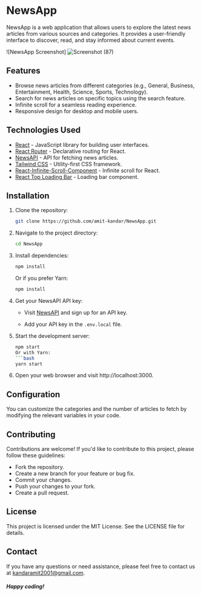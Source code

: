 # NewsApp

NewsApp is a web application that allows users to explore the latest news articles from various sources and categories. It provides a user-friendly interface to discover, read, and stay informed about current events.

![NewsApp Screenshot]
![Screenshot (87)](https://github.com/amit-kandar/NewsApp/assets/109284949/28fcb86d-d593-4235-809a-27e2a56dbb31)

## Features

- Browse news articles from different categories (e.g., General, Business, Entertainment, Health, Science, Sports, Technology).
- Search for news articles on specific topics using the search feature.
- Infinite scroll for a seamless reading experience.
- Responsive design for desktop and mobile users.

## Technologies Used

- [React](https://reactjs.org/) - JavaScript library for building user interfaces.
- [React Router](https://reactrouter.com/) - Declarative routing for React.
- [NewsAPI](https://newsapi.org/) - API for fetching news articles.
- [Tailwind CSS](https://tailwindcss.com/) - Utility-first CSS framework.
- [React-Infinite-Scroll-Component](https://www.npmjs.com/package/react-infinite-scroll-component) - Infinite scroll for React.
- [React Top Loading Bar](https://www.npmjs.com/package/react-top-loading-bar) - Loading bar component.

## Installation

1. Clone the repository:

   ```bash
   git clone https://github.com/amit-kandar/NewsApp.git
   ```

2. Navigate to the project directory:
   ```bash
   cd NewsApp
   ```
3. Install dependencies:
   ```bash
   npm install
   ```
   Or if you prefer Yarn:
   ```bash
   npm install
   ```
4. Get your NewsAPI API key:

   - Visit [NewsAPI](https://newsapi.org/) and sign up for an API key.

   - Add your API key in the `.env.local` file.

5. Start the development server:
   ```bash
   npm start
   Or with Yarn:
   ```bash
   yarn start
   ```
6. Open your web browser and visit http://localhost:3000.

## Configuration

You can customize the categories and the number of articles to fetch by modifying the relevant variables in your code.

## Contributing

Contributions are welcome! If you'd like to contribute to this project, please follow these guidelines:

- Fork the repository.
- Create a new branch for your feature or bug fix.
- Commit your changes.
- Push your changes to your fork.
- Create a pull request.

## License

This project is licensed under the MIT License. See the LICENSE file for details.

## Contact

If you have any questions or need assistance, please feel free to contact us at kandaramit2001@gmail.com.

##### Happy coding!
